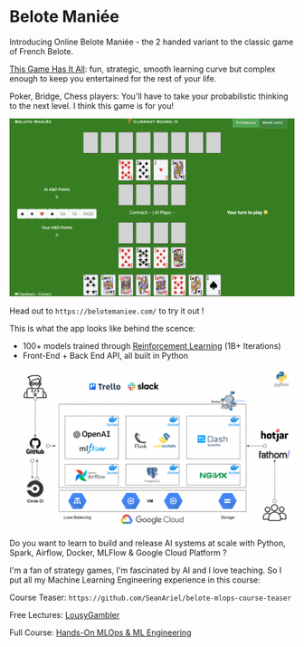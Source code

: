 # Belote Maniée

Introducing Online Belote Maniée - the 2 handed variant to the classic game of French Belote.

[This Game Has It All](https://seanariel.com/2022/10/15/lancey-the-man-howard-the-fundamental-principle-of-strategic-game-design/): fun, strategic, smooth learning curve but complex enough to keep you entertained for the rest of your life.

Poker, Bridge, Chess players: You'll have to take your probabilistic thinking to the next level. I think this game is for you!

![alt text](belote.png)

Head out to `https://belotemaniee.com/` to try it out !

This is what the app looks like behind the scence:
- 100+ models trained through [Reinforcement Learning](https://seanariel.com/2022/09/28/training-a-model-to-beat-me-at-my-own-game/) (1B+ Iterations)
- Front-End + Back End API, all built in Python

![alt text](architecture.png)

Do you want to learn to build and release AI systems at scale with Python, Spark, Airflow, Docker, MLFlow & Google Cloud Platform ? 

I'm a fan of strategy games, I'm fascinated by AI and I love teaching. So I put all my Machine Learning Engineering experience in this course:

Course Teaser: `https://github.com/SeanAriel/belote-mlops-course-teaser`

Free Lectures: [LousyGambler](https://youtu.be/bwNczwP7rFk?si=52b2oCzKl6bmGZnM)

Full Course: [Hands-On MLOps & ML Engineering](https://www.udemy.com/course/hands-on-mle-mlops/?referralCode=B1A01E99FD1F0A5D3349)    
